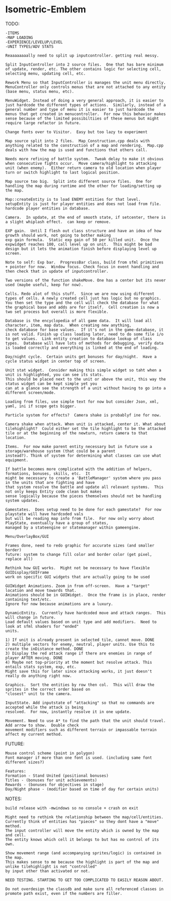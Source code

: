 Isometric-Emblem
================

TODO: 

	-ITEMS
	-MAP LOADING
	-EXPERIENCE/LEVELUP/LEVEL
	-UNIT TYPES/ADV STATS
	
	Reaaaaaaaally need to split up inputcontroller. getting real messy.
	
	Split InputController into 2 source files.  One that has bare minimum of update, render, etc. The other contains logic for selecting cell, selecting menu, updating cell, etc.
	
	Rework Menu so that InputController is manages the unit menu directly.  MenuController only controls menus that are not attached to any entity (base menu, status menu, etc).
	
	MenuWidget. Instead of doing a very general approach, it is easier to just hardcode the different types of actions.  Similarly, instead of a general number and type of menu it is easier to just hardcode the menus that get created in menucontroller.  For now this behavior makes sense because of the limited possibiltiies of these menus but might require large refactor in future.
	
	Change fonts over to Visitor.  Easy but too lazy to experiment
	
	Map source split into 2 files.  Map_Construction.cpp deals with anything related to the construction of a map and rendering.  Map.cpp deals with how the map is used and functions that others call.
	
	Needs more refining of battle system.  Tweak delay to make it obvious when consecutive fights occur.  Move camera/highlight to attacking unit (when enemy).  Either return camera to old location when player turn or switch highlight to last logical position.
	
	Map source too big.  Split into different source files.  One for handling the map during runtime and the other for loading/setting up the map.
	
	Map::createEntity is to load ENEMY entities for that level.  setupEntity is just for player entities and does not load from file.  hardcode player entities in database.
	
	Camera.  In update, at the end of smooth state, if setcenter, there is a slight whiplash effect.  can keep or remove.
	
	EXP gain.  Until I flesh out class structure and have an idea of how growth should work, not going to bother making
	exp gain formula.  Static exp gain of 50 per killed unit.  Once the expwidget reaches 100, call level up on unit.  This might be bad design but it lets the animation finish before displaying level up screen.
	
	Note to self: Exp bar.  ProgressBar class, build from sfml primitives + pointer for now.  Window focus. Check focus in event handling and then check that in update of inputcontroller.
	
	Two versions of the function shakeMove. One has a center but its never used (maybe useful, keep for now).
	
	Cells. Redo alot of this stuff.  Since we are now using different types of cells. A newly created cell just has logic but no graphics.  You then set the type and the cell will check the database for what the graphical base and adds are for itself.  Cell creation is now a two set process but overall is more flexible.
	
	Database is the encyclopedia of all game data.  It will load all character, item, map data.  When creating new anything,
	check database for base values.  If it's not in the game-database, it is not valid. Finish up class loading later, need to do some file i/o to get values.  Link entity creation to database lookup of class types.  Database will have lots of methods for debugging, verify data is loaded correctly and everything is linked at the end of loading.
	
	Day/night cycle.  Certain units get bonuses for day/night.  Have a cycle status widget in center top of screen.
	
	Unit stat widget.  Consider making this simple widget so taht when a unit is highlighted, you can see its stats.
	This should be placed next to the unit or above the unit, this way the status widget can be kept simple yet you
	can at a glance see the strength of a unit without having to go into a different screen/mode.
	
	Loading from files, use simple text for now but consider Json, xml, yaml, ini if scope gets bigger.
	
	Particle system for effects?  Camera shake is probablyf ine for now.
	
	Camera shake when attack. When unit is attacked, center it. What about tilehighlight?  Could either set the tile highlight to be the attacked tile or at the beginning of the newturn, return camera to that location.
	
	Items.  For now make parent entity necessary but in future use a storage/warehouse system (that could be a parent
	instead?). Think of system for determining what classes can use what equipment.
	
	If battle becomes more complicated with the addition of helpers, formations, bonuses, skills, etc.  It
	might be necessary to create a 'BattleManager' system where you pass in the units that are fighting and have
	that system resolve the battle and update all relevant systems.  This not only keeps Entity code clean but makes
	sense logically because the pieces themselves should not be handling system updates.

	Gamestates.  Does setup need to be done for each gamestate?  For now playstate will have hardcoded vals
	but will be reading map info from file.  For now only worry about PlayState, eventually have a group of states,
	managed by a stateengine or statemanager within gameengine.  
	
	Menu/OverlayBox/GUI
	
	Frames done, need to redo graphic for accurate sizes (and smaller border)
	future: system to change fill color and border color (get pixel, replace all)
	
	Rethink how GUI works.  Might not be necessary to have flexible GUIDisplay/GUIFrame
	work on specific GUI widgets that are actually going to be used
	
	GUIWidget Animations. Zoom in from off-screen.  Have a "target" location and move towards that.  
	Animations should be in GUIWidget.  Once the frame is in place, render containing text/etc.  
	Ignore for now because animations are a luxury.
	
	DynamicEntity.  Currently have hardcoded move and attack ranges.  This will change in future.  
	Load default values based on unit type and add modifiers.  Need to look at sfml shaders for "ended" 
	units.
	
	1) If unit is already present in selected tile, cannot move. DONE
	2) multiple vectors for enemy, neutral, player units. Use this to create the inDistance method. DONE
	3) Display the red attack range if there are enemies in range of player AFTER moving. DONE
	4) Maybe not top-priority at the moment but resolve attack. This entails stats system, exp, etc.  
	Might save this for later since attacking works, it just doesn't really do anything right now.
	
	Graphics.  Sort the entities by row then col.  This will draw the sprites in the correct order based on 
	"closest" unit to the camera.
	
	InputState. Add inputstate of "attacking" so that no commands are accepted while the attack is being
	resolved.  For now, instantly resolve it in one update.
	
	Movement. Need to use A* to find the path that the unit should travel. Add arrow to show.  Double check
	movement modifiers such as different terrain or impassable terrain affect my current method.
	
FUTURE:

	Mouse control scheme (point in polygon)
	Font manager if more than one font is used. (including same font different sizes?)
	
	Features:
	Formation - Stand United (positional bonuses)
	Titles - (bonuses for unit achievements)
	Rewards - (bonuses for objectives in stage)
	Day/Night phase - (modifier based on time of day for certain units)
	
NOTES:

	build release with -mwindows so no console + crash on exit
	
	Might need to rethink the relationship between the map/cell/entities.  
	Currently think of entities has "pieces" so they dont have a "move" method.  
	The input controller will move the entity which is owned by the map and cell.  
	The entity knows which cell it belongs to but has no control of its own.
	
	Show movement range (and accompanying sprites/logic) is contained in the map.  
	This makes sense to me because the highlight is part of the map and unlike tilehighlight is not "controlled" 
	by input other than activated or not.
	
	NEED TESTING. STARTING TO GET TOO COMPLICATED TO EASILY REASON ABOUT.
	
	Do not overdesign the classdb and make sure all referenced classes in promote path exist, even if the numbers are filler.
